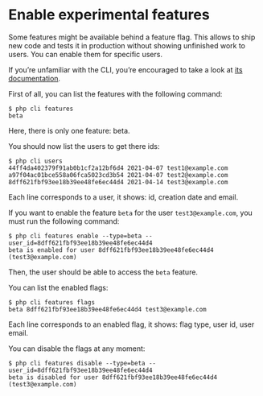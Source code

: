 # Enable experimental features

Some features might be available behind a feature flag. This allows to ship
new code and tests it in production without showing unfinished work to users.
You can enable them for specific users.

If you’re unfamiliar with the CLI, you’re encouraged to take a look at [its
documentation](/docs/cli.md).

First of all, you can list the features with the following command:

```console
$ php cli features
beta
```

Here, there is only one feature: beta.

You should now list the users to get there ids:

```console
$ php cli users
44ff4da402379f91ab0b1cf2a12bf6d4 2021-04-07 test1@example.com
a97f04ac01bce558a06fca5023cd3b54 2021-04-07 test2@example.com
8dff621fbf93ee18b39ee48fe6ec44d4 2021-04-14 test3@example.com
```

Each line corresponds to a user, it shows: id, creation date and email.

If you want to enable the feature `beta` for the user `test3@example.com`, you
must run the following command:

```console
$ php cli features enable --type=beta --user_id=8dff621fbf93ee18b39ee48fe6ec44d4
beta is enabled for user 8dff621fbf93ee18b39ee48fe6ec44d4 (test3@example.com)
```

Then, the user should be able to access the `beta` feature.

You can list the enabled flags:

```console
$ php cli features flags
beta 8dff621fbf93ee18b39ee48fe6ec44d4 test3@example.com
```

Each line corresponds to an enabled flag, it shows: flag type, user id, user
email.

You can disable the flags at any moment:

```console
$ php cli features disable --type=beta --user_id=8dff621fbf93ee18b39ee48fe6ec44d4
beta is disabled for user 8dff621fbf93ee18b39ee48fe6ec44d4 (test3@example.com)
```
